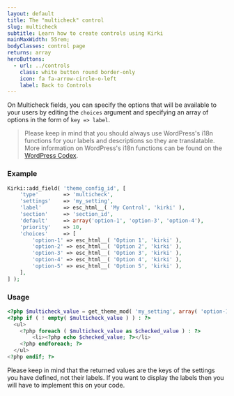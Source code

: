 ```yaml
---
layout: default
title: The "multicheck" control
slug: multicheck
subtitle: Learn how to create controls using Kirki
mainMaxWidth: 55rem;
bodyClasses: control page
returns: array
heroButtons:
  - url: ../controls
    class: white button round border-only
    icon: fa fa-arrow-circle-o-left
    label: Back to Controls
---
```



On Multicheck fields, you can specify the options that will be available to your users by editing the `choices` argument and specifying an array of options in the form of `key => label`.

> Please keep in mind that you should always use WordPress's i18n functions for your labels and descriptions so they are translatable. More information on WordPress's i18n functions can be found on the [WordPress Codex](https://codex.wordpress.org/I18n_for_WordPress_Developers).

### Example

```php
Kirki::add_field( 'theme_config_id', [
	'type'        => 'multicheck',
	'settings'    => 'my_setting',
	'label'       => esc_html__( 'My Control', 'kirki' ),
	'section'     => 'section_id',
	'default'     => array('option-1', 'option-3', 'option-4'),
	'priority'    => 10,
	'choices'     => [
		'option-1' => esc_html__( 'Option 1', 'kirki' ),
		'option-2' => esc_html__( 'Option 2', 'kirki' ),
		'option-3' => esc_html__( 'Option 3', 'kirki' ),
		'option-4' => esc_html__( 'Option 4', 'kirki' ),
		'option-5' => esc_html__( 'Option 5', 'kirki' ),
	],
] );
```

### Usage

```php
<?php $multicheck_value = get_theme_mod( 'my_setting', array( 'option-1', 'option-3' ) ); ?>
<?php if ( ! empty( $multicheck_value ) ) : ?>
  <ul>
	<?php foreach ( $multicheck_value as $checked_value ) : ?>
		<li><?php echo $checked_value; ?></li>
	<?php endforeach; ?>
  </ul>
<?php endif; ?>
```

Please keep in mind that the returned values are the keys of the settings you have defined, not their labels. If you want to display the labels then you will have to implement this on your code.
